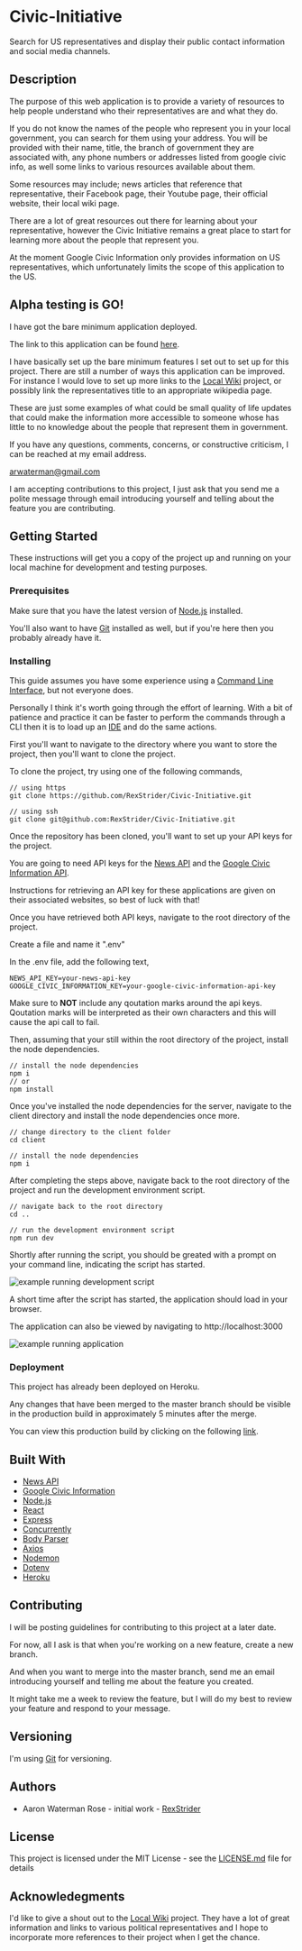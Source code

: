 # Civic-Initiative

Search for US representatives and display their public contact information and social media channels.

## Description

The purpose of this web application is to provide a variety of resources to help people understand who their representatives are and what they do.

If you do not know the names of the people who represent you in your local government, you can search for them using your address. You will be provided with their name, title, the branch of government they are associated with, any phone numbers or addresses listed from google civic info, as well some links to various resources available about them.

Some resources may include; news articles that reference that representative, their Facebook page, their Youtube page, their official website, their local wiki page.

There are a lot of great resources out there for learning about your representative, however the Civic Initiative remains a great place to start for learning more about the people that represent you.

At the moment Google Civic Information only provides information on US representatives, which unfortunately limits the scope of this application to the US.

## Alpha testing is GO!

I have got the bare minimum application deployed.

The link to this application can be found [here](https://civic-initiative.herokuapp.com/).

I have basically set up the bare minimum features I set out to set up for this project. There are still a number of ways this application can be improved. For instance I would love to set up more links to the [Local Wiki](https://localwiki.org) project, or possibly link the representatives title to an appropriate wikipedia page.

These are just some examples of what could be small quality of life updates that could make the information more accessible to someone whose has little to no knowledge about the people that represent them in government.

If you have any questions, comments, concerns, or constructive criticism, I can be reached at my email address.

arwaterman@gmail.com

I am accepting contributions to this project, I just ask that you send me a polite message through email introducing yourself and telling about the feature you are contributing.

## Getting Started

These instructions will get you a copy of the project up and running on your local machine for development and testing purposes.

### Prerequisites

Make sure that you have the latest version of [Node.js](https://nodejs.org/en/) installed.

You'll also want to have [Git](https://git-scm.com/) installed as well, but if you're here then you probably already have it.

### Installing

This guide assumes you have some experience using a [Command Line Interface](https://en.wikipedia.org/wiki/Command-line_interface), but not everyone does.

Personally I think it's worth going through the effort of learning. With a bit of patience and practice it can be faster to perform the commands through a CLI then it is to load up an [IDE](https://en.wikipedia.org/wiki/Integrated_development_environment) and do the same actions. 

First you'll want to navigate to the directory where you want to store the project, then you'll want to clone the project.

To clone the project, try using one of the following commands,

```
// using https
git clone https://github.com/RexStrider/Civic-Initiative.git

// using ssh
git clone git@github.com:RexStrider/Civic-Initiative.git
```

Once the repository has been cloned, you'll want to set up your API keys for the project.

You are going to need API keys for the [News API](https://newsapi.org/) and the [Google Civic Information API](https://developers.google.com/civic-information/).

Instructions for retrieving an API key for these applications are given on their associated websites, so best of luck with that!

Once you have retrieved both API keys, navigate to the root directory of the project.

Create a file and name it ".env"

In the .env file, add the following text,

```
NEWS_API_KEY=your-news-api-key
GOOGLE_CIVIC_INFORMATION_KEY=your-google-civic-information-api-key
```

Make sure to **NOT** include any qoutation marks around the api keys. Qoutation marks will be interpreted as their own characters and this will cause the api call to fail.

Then, assuming that your still within the root directory of the project, install the node dependencies.

```
// install the node dependencies
npm i
// or
npm install
```

Once you've installed the node dependencies for the server, navigate to the client directory and install the node dependencies once more.

```
// change directory to the client folder
cd client

// install the node dependencies
npm i
```

After completing the steps above, navigate back to the root directory of the project and run the development environment script.

```
// navigate back to the root directory
cd ..

// run the development environment script
npm run dev
```

Shortly after running the script, you should be greated with a prompt on your command line, indicating the script has started.

![example running development script](./assets/screenshots/example-run-dev.PNG)

A short time after the script has started, the application should load in your browser.

The application can also be viewed by navigating to http://localhost:3000

![example running application](./assets/screenshots/example-application.PNG)

### Deployment

This project has already been deployed on Heroku.

Any changes that have been merged to the master branch should be visible in the production build in approximately 5 minutes after the merge.

You can view this production build by clicking on the following [link](https://civic-initiative.herokuapp.com/).

## Built With

 - [News API](https://newsapi.org/)
 - [Google Civic Information](https://developers.google.com/civic-information/)
 - [Node.js](https://nodejs.org/en/)
 - [React](https://reactjs.org/)
 - [Express](http://expressjs.com/)
 - [Concurrently](https://www.npmjs.com/package/concurrently)
 - [Body Parser](https://www.npmjs.com/package/body-parser)
 - [Axios](https://www.npmjs.com/package/axios)
 - [Nodemon](https://nodemon.io/)
 - [Dotenv](https://www.npmjs.com/package/dotenv)
 - [Heroku](https://www.heroku.com)

## Contributing

I will be posting guidelines for contributing to this project at a later date.

For now, all I ask is that when you're working on a new feature, create a new branch.

And when you want to merge into the master branch, send me an email introducing yourself and telling me about the feature you created.

It might take me a week to review the feature, but I will do my best to review your feature and respond to your message.

## Versioning

I'm using [Git](https://git-scm.com/) for versioning.

## Authors

 - Aaron Waterman Rose - initial work - [RexStrider](https://github.com/RexStrider)

## License

This project is licensed under the MIT License - see the [LICENSE.md](https://github.com/RexStrider/Civic-Initiative/blob/master/LICENSE.md) file for details

## Acknowledegments

I'd like to give a shout out to the [Local Wiki](https://localwiki.org) project. They have a lot of great information and links to various political representatives and I hope to incorporate more references to their project when I get the chance.

